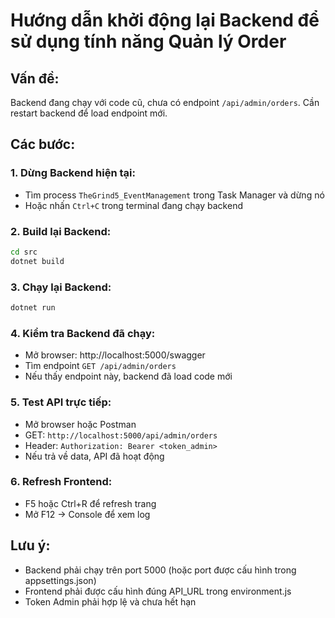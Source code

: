 # Hướng dẫn khởi động lại Backend để sử dụng tính năng Quản lý Order

## Vấn đề:
Backend đang chạy với code cũ, chưa có endpoint `/api/admin/orders`. Cần restart backend để load endpoint mới.

## Các bước:

### 1. Dừng Backend hiện tại:
- Tìm process `TheGrind5_EventManagement` trong Task Manager và dừng nó
- Hoặc nhấn `Ctrl+C` trong terminal đang chạy backend

### 2. Build lại Backend:
```bash
cd src
dotnet build
```

### 3. Chạy lại Backend:
```bash
dotnet run
```

### 4. Kiểm tra Backend đã chạy:
- Mở browser: http://localhost:5000/swagger
- Tìm endpoint `GET /api/admin/orders`
- Nếu thấy endpoint này, backend đã load code mới

### 5. Test API trực tiếp:
- Mở browser hoặc Postman
- GET: `http://localhost:5000/api/admin/orders`
- Header: `Authorization: Bearer <token_admin>`
- Nếu trả về data, API đã hoạt động

### 6. Refresh Frontend:
- F5 hoặc Ctrl+R để refresh trang
- Mở F12 → Console để xem log

## Lưu ý:
- Backend phải chạy trên port 5000 (hoặc port được cấu hình trong appsettings.json)
- Frontend phải được cấu hình đúng API_URL trong environment.js
- Token Admin phải hợp lệ và chưa hết hạn

